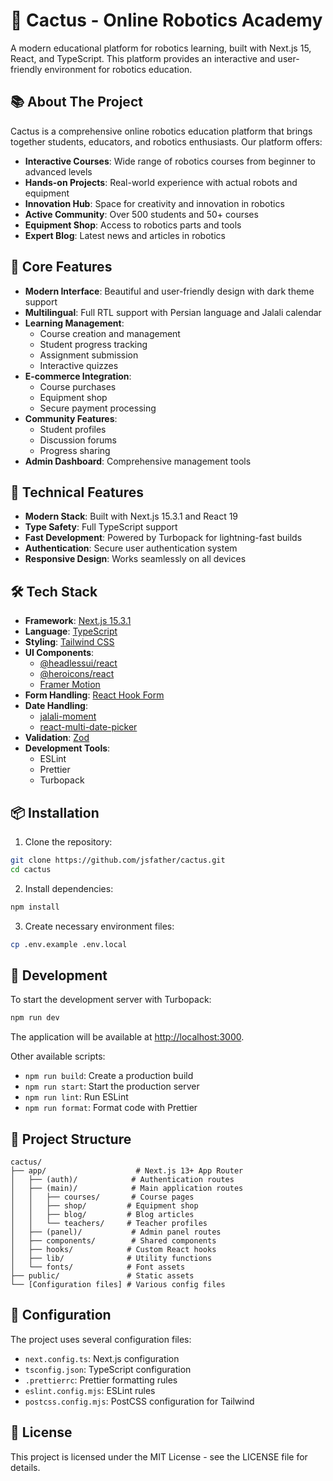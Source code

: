 # 🌵 Cactus - Online Robotics Academy

A modern educational platform for robotics learning, built with Next.js 15, React, and TypeScript. This platform provides an interactive and user-friendly environment for robotics education.

## 📚 About The Project

Cactus is a comprehensive online robotics education platform that brings together students, educators, and robotics enthusiasts. Our platform offers:

- **Interactive Courses**: Wide range of robotics courses from beginner to advanced levels
- **Hands-on Projects**: Real-world experience with actual robots and equipment
- **Innovation Hub**: Space for creativity and innovation in robotics
- **Active Community**: Over 500 students and 50+ courses
- **Equipment Shop**: Access to robotics parts and tools
- **Expert Blog**: Latest news and articles in robotics

## 🎯 Core Features

- **Modern Interface**: Beautiful and user-friendly design with dark theme support
- **Multilingual**: Full RTL support with Persian language and Jalali calendar
- **Learning Management**:
  - Course creation and management
  - Student progress tracking
  - Assignment submission
  - Interactive quizzes
- **E-commerce Integration**:
  - Course purchases
  - Equipment shop
  - Secure payment processing
- **Community Features**:
  - Student profiles
  - Discussion forums
  - Progress sharing
- **Admin Dashboard**: Comprehensive management tools

## 🚀 Technical Features

- **Modern Stack**: Built with Next.js 15.3.1 and React 19
- **Type Safety**: Full TypeScript support
- **Fast Development**: Powered by Turbopack for lightning-fast builds
- **Authentication**: Secure user authentication system
- **Responsive Design**: Works seamlessly on all devices

## 🛠️ Tech Stack

- **Framework**: [Next.js 15.3.1](https://nextjs.org/)
- **Language**: [TypeScript](https://www.typescriptlang.org/)
- **Styling**: [Tailwind CSS](https://tailwindcss.com/)
- **UI Components**:
  - [@headlessui/react](https://headlessui.com/)
  - [@heroicons/react](https://heroicons.com/)
  - [Framer Motion](https://www.framer.com/motion/)
- **Form Handling**: [React Hook Form](https://react-hook-form.com/)
- **Date Handling**:
  - [jalali-moment](https://github.com/jalaali/moment-jalaali)
  - [react-multi-date-picker](https://github.com/shahabyazdi/react-multi-date-picker)
- **Validation**: [Zod](https://github.com/colinhacks/zod)
- **Development Tools**:
  - ESLint
  - Prettier
  - Turbopack

## 📦 Installation

1. Clone the repository:

```bash
git clone https://github.com/jsfather/cactus.git
cd cactus
```

2. Install dependencies:

```bash
npm install
```

3. Create necessary environment files:

```bash
cp .env.example .env.local
```

## 🚀 Development

To start the development server with Turbopack:

```bash
npm run dev
```

The application will be available at [http://localhost:3000](http://localhost:3000).

Other available scripts:

- `npm run build`: Create a production build
- `npm run start`: Start the production server
- `npm run lint`: Run ESLint
- `npm run format`: Format code with Prettier

## 📁 Project Structure

```
cactus/
├── app/                    # Next.js 13+ App Router
│   ├── (auth)/            # Authentication routes
│   ├── (main)/            # Main application routes
│   │   ├── courses/       # Course pages
│   │   ├── shop/         # Equipment shop
│   │   ├── blog/         # Blog articles
│   │   └── teachers/     # Teacher profiles
│   ├── (panel)/           # Admin panel routes
│   ├── components/        # Shared components
│   ├── hooks/            # Custom React hooks
│   ├── lib/              # Utility functions
│   └── fonts/            # Font assets
├── public/               # Static assets
└── [Configuration files] # Various config files
```

## 🔧 Configuration

The project uses several configuration files:

- `next.config.ts`: Next.js configuration
- `tsconfig.json`: TypeScript configuration
- `.prettierrc`: Prettier formatting rules
- `eslint.config.mjs`: ESLint rules
- `postcss.config.mjs`: PostCSS configuration for Tailwind

## 📝 License

This project is licensed under the MIT License - see the LICENSE file for details.
